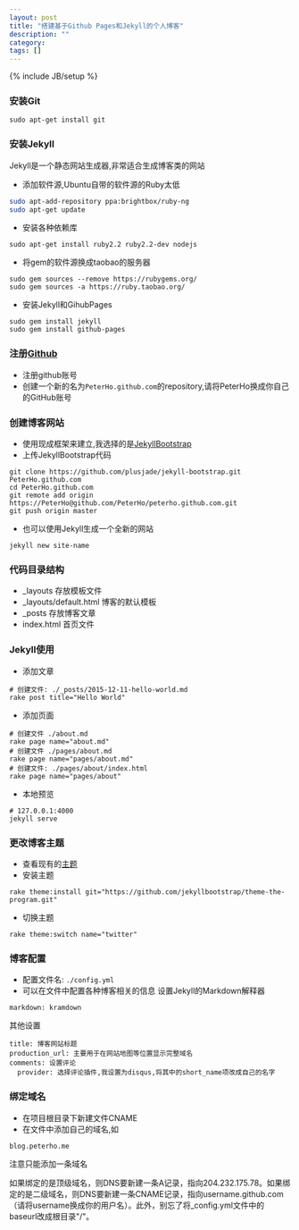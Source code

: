 ```yaml
---
layout: post
title: "搭建基于Github Pages和Jekyll的个人博客"
description: ""
category: 
tags: []
---
```

{% include JB/setup %}

### 安装Git

```
sudo apt-get install git
```

### 安装Jekyll
Jekyll是一个静态网站生成器,非常适合生成博客类的网站

* 添加软件源,Ubuntu自带的软件源的Ruby太低
```sh
sudo apt-add-repository ppa:brightbox/ruby-ng
sudo apt-get update
```
* 安装各种依赖库
```
sudo apt-get install ruby2.2 ruby2.2-dev nodejs
```
* 将gem的软件源换成taobao的服务器
```
sudo gem sources --remove https://rubygems.org/
sudo gem sources -a https://ruby.taobao.org/
```
* 安装Jekyll和GihubPages
```
sudo gem install jekyll
sudo gem install github-pages
```

### 注册[Github](https://github.com/)
* 注册github账号
* 创建一个新的名为`PeterHo.github.com`的repository,请将PeterHo换成你自己的GitHub账号

### 创建博客网站
* 使用现成框架来建立,我选择的是[JekyllBootstrap](http://jekyllbootstrap.com/)
* 上传JekyllBootstrap代码

```
git clone https://github.com/plusjade/jekyll-bootstrap.git PeterHo.github.com
cd PeterHo.github.com
git remote add origin https://PeterHo@github.com/PeterHo/peterho.github.com.git
git push origin master
```

* 也可以使用Jekyll生成一个全新的网站

```
jekyll new site-name
```

### 代码目录结构
* _layouts 存放模板文件
* _layouts/default.html 博客的默认模板
* _posts 存放博客文章
* index.html 首页文件

### Jekyll使用
* 添加文章

```
# 创建文件: ./_posts/2015-12-11-hello-world.md
rake post title="Hello World"
```

* 添加页面

```
# 创建文件 ./about.md
rake page name="about.md"
# 创建文件 ./pages/about.md
rake page name="pages/about.md"
# 创建文件: ./pages/about/index.html
rake page name="pages/about"
```

* 本地预览
```
# 127.0.0.1:4000
jekyll serve
```

### 更改博客主题
* 查看现有的[主题](http://themes.jekyllbootstrap.com/)
* 安装主题

```
rake theme:install git="https://github.com/jekyllbootstrap/theme-the-program.git"
```
* 切换主题

```
rake theme:switch name="twitter"
```

### 博客配置
* 配置文件名: `./config.yml`
* 可以在文件中配置各种博客相关的信息
设置Jekyll的Markdown解释器
```
markdown: kramdown
```
其他设置
```
title: 博客网站标题
production_url: 主要用于在网站地图等位置显示完整域名
comments: 设置评论
  provider: 选择评论插件,我设置为disqus,将其中的short_name项改成自己的名字
```

### 绑定域名
* 在项目根目录下新建文件CNAME
* 在文件中添加自己的域名,如
```
blog.peterho.me
```
注意只能添加一条域名

如果绑定的是顶级域名，则DNS要新建一条A记录，指向204.232.175.78。如果绑定的是二级域名，则DNS要新建一条CNAME记录，指向username.github.com（请将username换成你的用户名）。此外，别忘了将_config.yml文件中的baseurl改成根目录"/"。